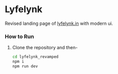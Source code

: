 # Lyfelynk

Revised landing page of [lyfelynk.in](https://lyfelynk.in) with modern ui.

### How to Run
1. Clone the repository and then-
   ```bash
   cd lyfelynk_revamped
   npm i
   npm run dev



